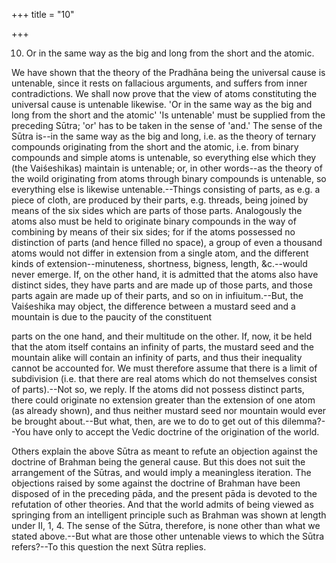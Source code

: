 +++
title = "10"

+++


10. Or in the same way as the big and long from the short and the atomic.

We have shown that the theory of the Pradhāna being the universal cause is untenable, since it rests on fallacious arguments, and suffers from inner contradictions. We shall now prove that the view of atoms constituting the universal cause is untenable likewise. 'Or in the same way as the big and long from the short and the atomic' 'Is untenable' must be supplied from the preceding Sūtra; 'or' has to be taken in the sense of 'and.' The sense of the Sūtra is--in the same way as the big and long, i.e. as the theory of ternary compounds originating from the short and the atomic, i.e. from binary compounds and simple atoms is untenable, so everything else which they (the Vaiśeshikas) maintain is untenable; or, in other words--as the theory of the woild originating from atoms through binary compounds is untenable, so everything else is likewise untenable.--Things consisting of parts, as e.g. a piece of cloth, are produced by their parts, e.g. threads, being joined by means of the six sides which are parts of those parts. Analogously the atoms also must be held to originate binary compounds in the way of combining by means of their six sides; for if the atoms possessed no distinction of parts (and hence filled no space), a group of even a thousand atoms would not differ in extension from a single atom, and the different kinds of extension--minuteness, shortness, bigness, length, &c.--would never emerge. If, on the other hand, it is admitted that the atoms also have distinct sides, they have parts and are made up of those parts, and those parts again are made up of their parts, and so on in infiuitum.--But, the Vaiśeshika may object, the difference between a mustard seed and a mountain is due to the paucity of the constituent

parts on the one hand, and their multitude on the other. If, now, it be held that the atom itself contains an infinity of parts, the mustard seed and the mountain alike will contain an infinity of parts, and thus their inequality cannot be accounted for. We must therefore assume that there is a limit of subdivision (i.e. that there are real atoms which do not themselves consist of parts).--Not so, we reply. If the atoms did not possess distinct parts, there could originate no extension greater than the extension of one atom (as already shown), and thus neither mustard seed nor mountain would ever be brought about.--But what, then, are we to do to get out of this dilemma?--You have only to accept the Vedic doctrine of the origination of the world.

Others explain the above Sūtra as meant to refute an objection against the doctrine of Brahman being the general cause. But this does not suit the arrangement of the Sūtras, and would imply a meaningless iteration. The objections raised by some against the doctrine of Brahman have been disposed of in the preceding pāda, and the present pāda is devoted to the refutation of other theories. And that the world admits of being viewed as springing from an intelligent principle such as Brahman was shown at length under II, 1, 4. The sense of the Sūtra, therefore, is none other than what we stated above.--But what are those other untenable views to which the Sūtra refers?--To this question the next Sūtra replies.

